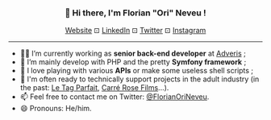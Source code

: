 <h3 align="center">👋 Hi there, I'm Florian "Ori" Neveu !</h3>

<p align="center">
  <a href="https://fnev.eu">Website</a> ⊡
  <a href="https://linkedin.com/in/florianorineveu">LinkedIn</a> ⊡
  <a href="https://twitter.com/florianorineveu">Twitter</a> ⊡
  <a href="https://www.instagram.com/florianorineveu">Instagram</a>
</p>

<hr>

<ul>
    <li>👨‍💻 I’m currently working as <strong>senior back-end developer</strong> at <a href="https://www.adveris.fr">Adveris</a> ;</li>
    <li>🔧 I’m mainly develop with PHP and the pretty <strong>Symfony framework</strong> ;</li>
    <li>🌱 I love playing with various <strong>APIs</strong> or make some useless shell scripts ;</li>
    <li>🍑 I'm often ready to technically support projects in the adult industry (in the past: <a href="https://www.letagparfait.com">Le Tag Parfait</a>, <a href="https://carrerosefilms.com">Carré Rose Films</a>...).
    <li>📫 Feel free to contact me on Twitter: <a href="https://twitter.com/florianorineveu">@FlorianOriNeveu</a>.</li>
    <li>😄 Pronouns: He/him.</li>
</ul>

<p align="center">
    
</p>
